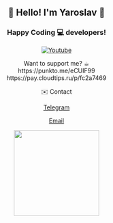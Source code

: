 <h2 align="center">👋 Hello! I'm Yaroslav 🦝</h2>
<h3 align="center"> Happy Coding 💻 developers!</h3>
<p align="center">
    <a href="https://www.youtube.com/@dreamcodestudio"><img alt="Youtube" title="Youtube" src="https://img.shields.io/badge/YouTube-red?style=for-the-badge&logo=youtube&logoColor=white"/></a>
</p>
<p align="center">
Want to support me? ☕︎
<br>
https://punkto.me/eCUIF99
<br>
https://pay.cloudtips.ru/p/fc2a7469
</p>
<p align="center">
✉️ Contact
</p>
<p align="center">
    <a href="https://t.me/dreamcestudio">Telegram</a>
</p>
<p align="center">
    <a href="mailto:dreamcodestudio@yandex.com">Email</a>
</p>
<p align="center" width="100%">
<img height=200 src="https://github-readme-stats.vercel.app/api?username=dreamcodestudio&show_icons=true&rank_icon=github&theme=nord&hide_title=true" />
</p>
